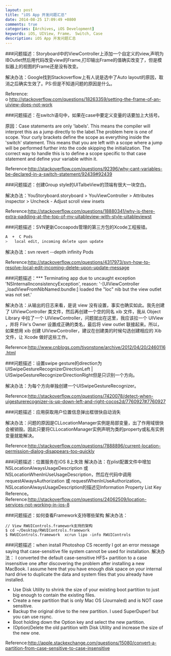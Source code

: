 ```yaml
---
layout: post
title: "iOS App 开发问题汇总"
date: 2014-08-25 17:09:49 +0800
comments: true
categories: [Archives, iOS Development]
keywords: iOS, UIView, Frame， Switch, Case
description: iOS App 开发问题汇总
---
```


###问题描述：Storyboard中的ViewController上添加一个自定义的view,声明为IBOutlet然后用代码改变view的Frame,打印输出Frame的值确实改变了，但是模拟器上的视图的Frame还是没有改变。

  解决办法：Google找到Stackoverflow上有人说是选中了Auto layout的原因，取消之后确实生效了。PS:但是不知道问题的原因是什么。

Reference:  
o http://stackoverflow.com/questions/18263359/setting-the-frame-of-an-uiview-does-not-work

###问题描述：在switch语句中，如果在case中要定义变量的话要加上大括号。

原因：Case statements are only 'labels'. This means the compiler will interpret this as a jump directly to the label.The problem here is one of scope. Your curly brackets define the scope as everything inside the 'switch' statement. This means that you are left with a scope where a jump will be performed further into the code skipping the initialization. The correct way to handle this is to define a scope specific to that case statement and define your variable within it.  

Reference:http://stackoverflow.com/questions/92396/why-cant-variables-be-declared-in-a-switch-statement/92439#92439

###问题描述：创建Group style的UITalbeView的顶端有很大一块空白。  

解决办法：YouStoryboard.storyboard > YouViewController > Attributes inspector > Uncheck - Adjust scroll view insets    

Reference:http://stackoverflow.com/questions/18880341/why-is-there-extra-padding-at-the-top-of-my-uitableview-with-style-uitableviewst   

<!-- more -->

###问题描述：SVN更新Cocoapods管理的第三方包的Xcode工程报错。    
```bash
A  +  C Pods
>   local edit, incoming delete upon update
```

解决办法：svn revert --depth infinity Pods  

Reference:http://stackoverflow.com/questions/4317973/svn-how-to-resolve-local-edit-incoming-delete-upon-update-message  

###问题描述：*** Terminating app due to uncaught exception 'NSInternalInconsistencyException', reason: '-[UIViewController _loadViewFromNibNamed:bundle:] loaded the "loc" nib but the view outlet was not set.'    

解决办法：从输出的日志来看，是说 view 没有设置，事实也确实如此。我先创建了 UIViewController 类文件，然后再创建一个空的同名 xib 文件，我从 Object Library 中拉了一个 UIViewController，问题就出在这里，我应该拉一个 UIView ，并将 File's Owner 设置成正确的类名，最后将 view outlet 联接起来。所以，如果想用 xib 创建 UIViewController，建议在创建类的时候勾选创建相应的 Xib 文件，让 Xcode 做好这些工作。   

Reference:http://www.cnblogs.com/tivonstone/archive/2012/04/20/2460116.html    

###问题描述：设置swipe gesture的direction为UISwipeGestureRecognizerDirectionLeft | UISwipeGestureRecognizerDirectionRight但是只识别一个方向。   

解决办法：为每个方向单独创建一个UISwipeGestureRecognizer。   

Reference:http://stackoverflow.com/questions/7420078/detect-when-uigesturerecognizer-is-up-down-left-and-right-cocos2d/7760927#7760927    


###问题描述：应用获取用户位置信息弹出框很快自动消失

解决办法：问题的原因是CLLocationManager实例是局部变量，出了作用域很快会被销毁。因此只要将CLLocationManager实例声明为类的property或私有实例变量就能解决。

Reference:http://stackoverflow.com/questions/7888896/current-location-permission-dialog-disappears-too-quickly 

###问题描述：位置服务在iOS 8上失效
解决办法：在plist配置文件中增加NSLocationAlwaysUsageDescription 或NSLocationWhenInUseUsageDescription，然后在代码中调用requestAlwaysAuthorization 或 requestWhenInUseAuthorization。NSLocationAlwaysUsageDescription的描述见Information Property List Key Reference。
Reference:http://stackoverflow.com/questions/24062509/location-services-not-working-in-ios-8

###问题描述：如何查看Framework支持哪些架构
解决办法：

```
// View RWUIControls.framework支持的架构
$ cd ~/Desktop/RWUIControls.framework
$ RWUIControls.framework  xcrun lipo -info RWUIControls
```

###问题描述：when install Photoshop CS recently I got an error message saying that case-sensitive file system cannot be used for installation.
解决办法：
I converted the default case-sensitive HFS+ partition to a case insensitive one after discovering the problem after installing a new MacBook. I assume here that you have enough disk space on your internal hard drive to duplicate the data and system files that you already have installed.

* Use Disk Utility to shrink the size of your existing boot partition to just big enough to contain the existing files.
* Create a new partition that is only Mac OS (Journaled) and is NOT case sensitive.
* Backup the original drive to the new partition. I used SuperDuper! but you can use rsync.
* Boot holding down the Option key and select the new partition.
* (Option)Delete the old partition with Disk Utility and increase the size of the new one.

Reference:http://apple.stackexchange.com/questions/15080/convert-a-partition-from-case-sensitive-to-case-insensitive

